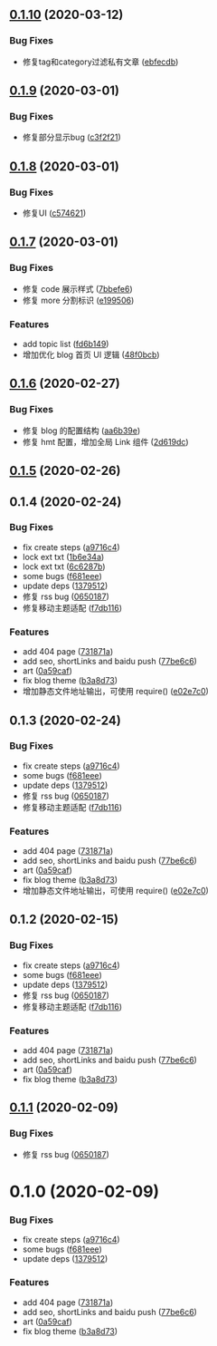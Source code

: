 ## [0.1.10](https://github.com/MicroAppJS/plugin-vuepress/compare/v0.1.9...v0.1.10) (2020-03-12)


### Bug Fixes

* 修复tag和category过滤私有文章 ([ebfecdb](https://github.com/MicroAppJS/plugin-vuepress/commit/ebfecdb591c6cfba66bd7c71f68f4ec4704e7288))

## [0.1.9](https://github.com/MicroAppJS/plugin-vuepress/compare/v0.1.8...v0.1.9) (2020-03-01)


### Bug Fixes

* 修复部分显示bug ([c3f2f21](https://github.com/MicroAppJS/plugin-vuepress/commit/c3f2f210fd21881c9ce2333d00da5f544a03328b))

## [0.1.8](https://github.com/MicroAppJS/plugin-vuepress/compare/v0.1.7...v0.1.8) (2020-03-01)


### Bug Fixes

* 修复UI ([c574621](https://github.com/MicroAppJS/plugin-vuepress/commit/c57462118f30149704ec298c1af10b915373bebc))

## [0.1.7](https://github.com/MicroAppJS/plugin-vuepress/compare/v0.1.6...v0.1.7) (2020-03-01)


### Bug Fixes

* 修复 code 展示样式 ([7bbefe6](https://github.com/MicroAppJS/plugin-vuepress/commit/7bbefe610c86b9bf62621b4134c35d1cc38d4726))
* 修复 more 分割标识 ([e199506](https://github.com/MicroAppJS/plugin-vuepress/commit/e19950662b9bc75e248a4c43374b3f70fc12d50b))


### Features

* add topic list ([fd6b149](https://github.com/MicroAppJS/plugin-vuepress/commit/fd6b1491f1432d1d13039ca4a7be0c0e50cbaac6))
* 增加优化 blog 首页 UI 逻辑 ([48f0bcb](https://github.com/MicroAppJS/plugin-vuepress/commit/48f0bcbe74fa02ba15df61a934d24256986f48b6))



## [0.1.6](https://github.com/MicroAppJS/plugin-vuepress/compare/v0.1.5...v0.1.6) (2020-02-27)


### Bug Fixes

* 修复 blog 的配置结构 ([aa6b39e](https://github.com/MicroAppJS/plugin-vuepress/commit/aa6b39e0cbdbaac40b0ebe4c51992414995cd389))
* 修复 hmt 配置，增加全局 Link 组件 ([2d619dc](https://github.com/MicroAppJS/plugin-vuepress/commit/2d619dc75c4b83598ce9e6a27ff8cfb9111d5c3c))

## [0.1.5](https://github.com/MicroAppJS/plugin-vuepress/compare/v0.1.4...v0.1.5) (2020-02-26)

## 0.1.4 (2020-02-24)


### Bug Fixes

* fix create steps ([a9716c4](https://github.com/MicroAppJS/plugin-vuepress/commit/a9716c4be02742aa6708b0ce21b4c37353fd2083))
* lock ext txt ([1b6e34a](https://github.com/MicroAppJS/plugin-vuepress/commit/1b6e34a4f9b70e07f7697d4c1c38e5edac041a99))
* lock ext txt ([6c6287b](https://github.com/MicroAppJS/plugin-vuepress/commit/6c6287b956a9518d94724167fae760b8443c772c))
* some bugs ([f681eee](https://github.com/MicroAppJS/plugin-vuepress/commit/f681eee8fd04379890f4ef54c1134e08a4ff30ac))
* update deps ([1379512](https://github.com/MicroAppJS/plugin-vuepress/commit/1379512b3e584b85c3668360a814914171dc29f9))
* 修复 rss bug ([0650187](https://github.com/MicroAppJS/plugin-vuepress/commit/06501874ad6251f97312f6baea0532aef076e42f))
* 修复移动主题适配 ([f7db116](https://github.com/MicroAppJS/plugin-vuepress/commit/f7db116b5e79ac7ac80a75b63450d15d74389636))


### Features

* add 404 page ([731871a](https://github.com/MicroAppJS/plugin-vuepress/commit/731871ade4726f15a9c8edcb86e395348bc2f7d7))
* add seo, shortLinks and baidu push ([77be6c6](https://github.com/MicroAppJS/plugin-vuepress/commit/77be6c6c43dda50ba0b8de71f862b128d4a07673))
* art ([0a59caf](https://github.com/MicroAppJS/plugin-vuepress/commit/0a59cafe75e0abd672d11556a53879bfc1bd0551))
* fix blog theme ([b3a8d73](https://github.com/MicroAppJS/plugin-vuepress/commit/b3a8d73d16080e77e6948129989709682b941c56))
* 增加静态文件地址输出，可使用 require() ([e02e7c0](https://github.com/MicroAppJS/plugin-vuepress/commit/e02e7c04c7f690d9bf766ee19b63962fc0e76122))

## 0.1.3 (2020-02-24)


### Bug Fixes

* fix create steps ([a9716c4](https://github.com/MicroAppJS/plugin-vuepress/commit/a9716c4be02742aa6708b0ce21b4c37353fd2083))
* some bugs ([f681eee](https://github.com/MicroAppJS/plugin-vuepress/commit/f681eee8fd04379890f4ef54c1134e08a4ff30ac))
* update deps ([1379512](https://github.com/MicroAppJS/plugin-vuepress/commit/1379512b3e584b85c3668360a814914171dc29f9))
* 修复 rss bug ([0650187](https://github.com/MicroAppJS/plugin-vuepress/commit/06501874ad6251f97312f6baea0532aef076e42f))
* 修复移动主题适配 ([f7db116](https://github.com/MicroAppJS/plugin-vuepress/commit/f7db116b5e79ac7ac80a75b63450d15d74389636))


### Features

* add 404 page ([731871a](https://github.com/MicroAppJS/plugin-vuepress/commit/731871ade4726f15a9c8edcb86e395348bc2f7d7))
* add seo, shortLinks and baidu push ([77be6c6](https://github.com/MicroAppJS/plugin-vuepress/commit/77be6c6c43dda50ba0b8de71f862b128d4a07673))
* art ([0a59caf](https://github.com/MicroAppJS/plugin-vuepress/commit/0a59cafe75e0abd672d11556a53879bfc1bd0551))
* fix blog theme ([b3a8d73](https://github.com/MicroAppJS/plugin-vuepress/commit/b3a8d73d16080e77e6948129989709682b941c56))
* 增加静态文件地址输出，可使用 require() ([e02e7c0](https://github.com/MicroAppJS/plugin-vuepress/commit/e02e7c04c7f690d9bf766ee19b63962fc0e76122))

## 0.1.2 (2020-02-15)


### Bug Fixes

* fix create steps ([a9716c4](https://github.com/MicroAppJS/plugin-vuepress/commit/a9716c4be02742aa6708b0ce21b4c37353fd2083))
* some bugs ([f681eee](https://github.com/MicroAppJS/plugin-vuepress/commit/f681eee8fd04379890f4ef54c1134e08a4ff30ac))
* update deps ([1379512](https://github.com/MicroAppJS/plugin-vuepress/commit/1379512b3e584b85c3668360a814914171dc29f9))
* 修复 rss bug ([0650187](https://github.com/MicroAppJS/plugin-vuepress/commit/06501874ad6251f97312f6baea0532aef076e42f))
* 修复移动主题适配 ([f7db116](https://github.com/MicroAppJS/plugin-vuepress/commit/f7db116b5e79ac7ac80a75b63450d15d74389636))


### Features

* add 404 page ([731871a](https://github.com/MicroAppJS/plugin-vuepress/commit/731871ade4726f15a9c8edcb86e395348bc2f7d7))
* add seo, shortLinks and baidu push ([77be6c6](https://github.com/MicroAppJS/plugin-vuepress/commit/77be6c6c43dda50ba0b8de71f862b128d4a07673))
* art ([0a59caf](https://github.com/MicroAppJS/plugin-vuepress/commit/0a59cafe75e0abd672d11556a53879bfc1bd0551))
* fix blog theme ([b3a8d73](https://github.com/MicroAppJS/plugin-vuepress/commit/b3a8d73d16080e77e6948129989709682b941c56))

## [0.1.1](https://github.com/MicroAppJS/plugin-vuepress/compare/v0.1.0...v0.1.1) (2020-02-09)


### Bug Fixes

* 修复 rss bug ([0650187](https://github.com/MicroAppJS/plugin-vuepress/commit/06501874ad6251f97312f6baea0532aef076e42f))

# 0.1.0 (2020-02-09)


### Bug Fixes

* fix create steps ([a9716c4](https://github.com/MicroAppJS/plugin-vuepress/commit/a9716c4be02742aa6708b0ce21b4c37353fd2083))
* some bugs ([f681eee](https://github.com/MicroAppJS/plugin-vuepress/commit/f681eee8fd04379890f4ef54c1134e08a4ff30ac))
* update deps ([1379512](https://github.com/MicroAppJS/plugin-vuepress/commit/1379512b3e584b85c3668360a814914171dc29f9))


### Features

* add 404 page ([731871a](https://github.com/MicroAppJS/plugin-vuepress/commit/731871ade4726f15a9c8edcb86e395348bc2f7d7))
* add seo, shortLinks and baidu push ([77be6c6](https://github.com/MicroAppJS/plugin-vuepress/commit/77be6c6c43dda50ba0b8de71f862b128d4a07673))
* art ([0a59caf](https://github.com/MicroAppJS/plugin-vuepress/commit/0a59cafe75e0abd672d11556a53879bfc1bd0551))
* fix blog theme ([b3a8d73](https://github.com/MicroAppJS/plugin-vuepress/commit/b3a8d73d16080e77e6948129989709682b941c56))

